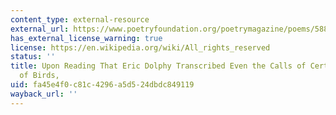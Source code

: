 ```yaml
---
content_type: external-resource
external_url: https://www.poetryfoundation.org/poetrymagazine/poems/58805/upon-reading-that-eric-dolphy-transcribed-even-the-calls-of-certain-species-of-birds
has_external_license_warning: true
license: https://en.wikipedia.org/wiki/All_rights_reserved
status: ''
title: Upon Reading That Eric Dolphy Transcribed Even the Calls of Certain Species
  of Birds,
uid: fa45e4f0-c81c-4296-a5d5-24dbdc849119
wayback_url: ''
---
```

